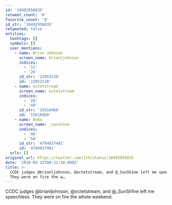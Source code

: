 ```yaml
---
id: '10492956835'
retweet_count: '0'
favorite_count: '0'
id_str: '10492956835'
retweeted: false
entities:
  hashtags: []
  symbols: []
  user_mentions:
    - name: Brian Johnson
      screen_name: brianljohnson
      indices:
        - '12'
        - '26'
      id_str: '22053138'
      id: '22053138'
    - name: octetstream
      screen_name: octetstream
      indices:
        - '28'
        - '40'
      id_str: '15816968'
      id: '15816968'
    - name: Duda
      screen_name: _sunsh1ne
      indices:
        - '46'
        - '56'
      id_str: '4704837401'
      id: '4704837401'
  urls: []
original_url: https://twitter.com/jth/status/10492956835
date: '2010-03-15T00:31:10.000Z'
title: >-
  CCDC judges @brianljohnson, @octetstream, and @_SunSh1ne left me speechless.
  They were on fire the w…
---
```


CCDC judges @brianljohnson, @octetstream, and @_SunSh1ne left me speechless. They were on fire the whole weekend.